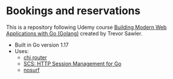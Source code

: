 # Bookings and reservations

This is a repository following Udemy course [Building Modern Web Applications with Go (Golang)](https://www.udemy.com/course/building-modern-web-applications-with-go/) created by Trevor Sawler.

- Built in Go version 1.17
- Uses:
  - [chi router](https://github.com/go-chi/chi)
  - [SCS: HTTP Session Management for Go](https://github.com/alexedwards/scs)
  - [nosurf](https://github.com/justinas/nosurf)
    
